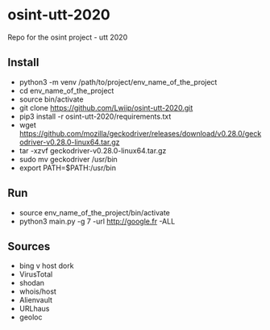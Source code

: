 # osint-utt-2020
Repo for the osint project - utt 2020

## Install
- python3 -m venv /path/to/project/env_name_of_the_project
- cd env_name_of_the_project
- source bin/activate
- git clone https://github.com/Lwiip/osint-utt-2020.git
- pip3 install -r osint-utt-2020/requirements.txt  
- wget https://github.com/mozilla/geckodriver/releases/download/v0.28.0/geckodriver-v0.28.0-linux64.tar.gz
- tar -xzvf geckodriver-v0.28.0-linux64.tar.gz 
- sudo mv geckodriver /usr/bin  
- export PATH=$PATH:/usr/bin

## Run 
- source env_name_of_the_project/bin/activate
- python3 main.py -g 7 -url http://google.fr -ALL

## Sources
- bing v host dork
- VirusTotal
- shodan
- whois/host
- Alienvault
- URLhaus
- geoloc